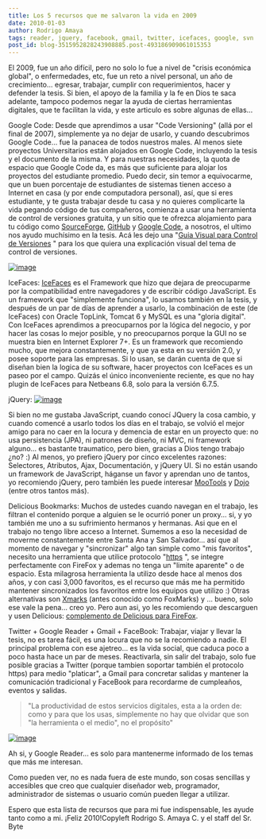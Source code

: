 ```yaml
---
title: Los 5 recursos que me salvaron la vida en 2009
date: 2010-01-03
author: Rodrigo Amaya
tags: reader, jquery, facebook, gmail, twitter, icefaces, google, svn
post_id: blog-3515952828243908885.post-493186909061015353
---
```


El 2009, fue un año difícil, pero no solo lo fue a nivel de "crisis económica global", o enfermedades, etc, fue un reto a nivel personal, un año de crecimiento... egresar, trabajar, cumplir con requerimientos, hacer y defender la tesis. Si bien, el apoyo de la familia y la fe en Dios te saca adelante, tampoco podemos negar la ayuda de ciertas herramientas digitales, que te facilitan la vida, y este articulo es sobre algunas de ellas...

Google Code: Desde que aprendimos a usar "Code Versioning" (allá por el final de 2007), simplemente ya no dejar de usarlo, y cuando descubrimos Google Code... fue la panacea de todos nuestros males. Al menos siete proyectos Universitarios están alojados en Google Code, incluyendo la tesis y el documento de la misma. Y para nuestras necesidades, la quota de espacio que Google Code da, es más que suficiente para alojar los proyectos del estudiante promedio. Puedo decir, sin temor a equivocarme, que un buen porcentaje de estudiantes de sistemas tienen acceso a Internet en casa (y por ende computadora personal), así, que si eres estudiante, y te gusta trabajar desde tu casa y no quieres complicarte la vida pegando código de tus compañeros, comienza a usar una herramienta de control de versiones gratuita, y un sitio que te ofrezca alojamiento para tu código como [SourceForge](http://sourceforge.net/), [GitHub](http://github.com/) y [Google Code](http://code.google.com/projecthosting/), a nosotros, el ultimo nos ayudo muchísimo en la tesis. Acá les dejo una "[Guia Visual para Control de Versiones](http://betterexplained.com/articles/a-visual-guide-to-version-control/)
" para los que quiera una explicación visual del tema de control de versiones.

[![image](https://1.bp.blogspot.com/_ayvorITawE4/SzgebYPZaCI/AAAAAAAACRs/cFwiikRAz2k/s320/git-trunk.jpg)](https://1.bp.blogspot.com/_ayvorITawE4/SzgebYPZaCI/AAAAAAAACRs/cFwiikRAz2k/s1600-h/git-trunk.jpg)

IceFaces:
[IceFaces](http://www.icefaces.org/main/home/) es el Framework que hizo que
dejara de preocuparme por la compatibilidad entre navegadores y de escribir código JavaScript. Es un framework que "simplemente funciona", lo usamos también en la tesis, y después de un par de días de aprender a usarlo, la combinación de este (de IceFaces) con Oracle TopLink, Tomcat 6 y MySQL es una "gloria digital". Con IceFaces aprendimos a preocuparnos por la lógica del negocio, y por hacer las cosas lo mejor posible, y no preocuparnos porque la GUI no se muestra bien en Internet Explorer 7+. Es un framework que recomiendo mucho, que mejora constantemente, y que ya esta en su versión 2.0, y posee soporte para las empresas. Si lo usan, se darán cuenta de que si diseñan bien la logica de su software, hacer proyectos con IceFaces es un paseo por el campo. Quizás el único inconveniente reciente, es que no hay plugin de IceFaces para Netbeans 6.8, solo para la versión 6.7.5.

jQuery:
[![image](https://4.bp.blogspot.com/_ayvorITawE4/SzgeafT8W-I/AAAAAAAACRk/E8kmRQl7b5c/s200/js-lib-logos.png)](https://4.bp.blogspot.com/_ayvorITawE4/SzgeafT8W-I/AAAAAAAACRk/E8kmRQl7b5c/s1600-h/js-lib-logos.png)

Si bien no me gustaba JavaScript, cuando conocí JQuery la cosa cambio, y cuando comencé a usarlo todos los días en el trabajo, se volvió el mejor amigo para no caer en la locura y demencia de estar en un proyecto que: no usa persistencia (JPA), ni patrones de diseño, ni MVC, ni framework alguno... es bastante traumatico, pero bien, gracias a Dios tengo trabajo ¿no? :) Al menos, yo prefiero jQuery por cinco excelentes razones: Selectores, Atributos, Ajax, Documentación, y jQuery UI. Si no están usando un framework de JavaScript, háganse un favor y aprendan uno de tantos, yo recomiendo jQuery, pero también les puede interesar [MooTools](http://mootools.net/) y [Dojo](http://www.dojotoolkit.org/) (entre otros tantos más).

Delicious Bookmarks: Muchos de ustedes cuando navegan en el trabajo, les filtran el contenido porque a alguien se le ocurrió poner un proxy... si, y yo también me uno a su sufrimiento hermanos y hermanas. Asi que en el trabajo no tengo libre acceso a Internet. Sumemos a eso la necesidad de moverme constantemente entre Santa Ana y San Salvador... así que al momento de navegar y "sincronizar" algo tan simple como "mis favoritos", necesito una herramienta que utilice protocolo "[https](http://en.wikipedia.org/wiki/HTTP_Secure)
", se integre perfectamente con FireFox y ademas no tenga un "limite aparente" o de espacio. Esta milagrosa herramienta la utilizo desde hace al menos dos años, y con casi 3,000 favoritos, es el recurso que más me ha permitido mantener sincronizados los favoritos entre los equipos que utilizo :) Otras alternativas son [Xmarks](http://www.foxmarks.com/) (antes conocido como FoxMarks) y ... bueno, solo ese vale la pena... creo yo. Pero aun asi, yo les recomiendo que descarguen y usen Delicious: [complemento de Delicious para FireFox](https://addons.mozilla.org/en-US/firefox/addon/3615).

Twitter + Google Reader + Gmail + FaceBook: Trabajar, viajar y llevar la tesis, no es tarea fácil, es una locura que no se la recomiendo a nadie. El principal problema con ese ajetreo... es la vida social, que caduca poco a poco hasta hace un par de meses. Reactivarla, sin salir del trabajo, solo fue posible gracias a Twitter (porque tambien soportar también el protocolo https) para medio "platicar", a Gmail para concretar salidas y mantener la comunicación tradicional y FaceBook para recordarme de cumpleaños, eventos y salidas.

> "La
> productividad de estos servicios digitales, esta a la orden de: como y para que los usas,
> simplemente no hay que olvidar que son "la herramienta o el medio", no el propósito"
>

[![image](https://4.bp.blogspot.com/_ayvorITawE4/SzgeZh9v_KI/AAAAAAAACRc/lhJstG3LYLc/s320/facebook_twitter.jpg)](https://4.bp.blogspot.com/_ayvorITawE4/SzgeZh9v_KI/AAAAAAAACRc/lhJstG3LYLc/s1600-h/facebook_twitter.jpg)

Ah si, y Google Reader... es solo para mantenerme informado de los temas que más me interesan.

Como pueden ver, no es nada fuera de este mundo, son cosas sencillas y accesibles que creo que cualquier diseñador web, programador, administrador de sistemas o usuario común pueden llegar a utilizar.

Espero que esta lista de recursos que para mi fue indispensable, les ayude tanto como a mi. ¡Feliz 2010!Copyleft Rodrigo S. Amaya C. y el staff del Sr. Byte